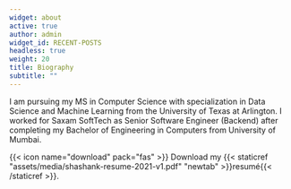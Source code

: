```yaml
---
widget: about
active: true
author: admin
widget_id: RECENT-POSTS
headless: true
weight: 20
title: Biography
subtitle: ""
---
```

I am pursuing my MS in Computer Science with specialization in Data Science and Machine Learning from the University of Texas at Arlington. I worked for Saxam SoftTech as Senior Software Engineer (Backend) after completing my Bachelor of Engineering in Computers from University of Mumbai. 

{{< icon name="download" pack="fas" >}} Download my {{< staticref "assets/media/shashank-resume-2021-v1.pdf" "newtab" >}}resumé{{< /staticref >}}.